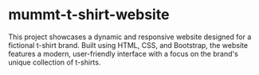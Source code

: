 # mummt-t-shirt-website
This project showcases a dynamic and responsive website designed for a fictional t-shirt brand. Built using HTML, CSS, and Bootstrap, the website features a modern, user-friendly interface with a focus on the brand's unique collection of t-shirts.
